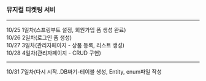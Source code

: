 <h3>뮤지컬 티켓팅 서비</h3>
<hr>

10/25 1일차(스프링부트 설정, 회원가입 폼 생성 완료)<br>
10/26 2일차(로그인 폼 생성)<br>
10/27 3일차(관리자페이지 - 상품 등록, 리스트 생성)<br>
10/28 4일차(관리자페이지 - CRUD 구현)<br>

---
10/31 7일차(다시 시작..DB짜기-테이블 생성, Entity, enum파일 작성
